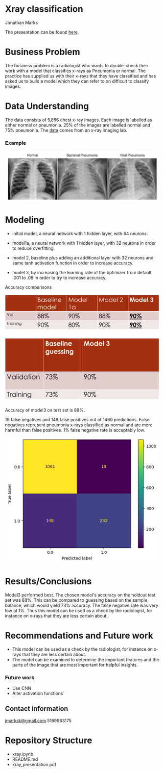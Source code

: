   # Xray classification
Jonathan Marks

The presentation can be found [here]('./Xray_presentation.pdf').

# Business Problem

The business problem is a radiologist who wants to double-check their work with a model that classifies x-rays as Pneumonia or normal.  The practice has supplied us with their x-rays that they have classified and has asked us to build a model which they can refer to on difficult to classify images. 

# Data Understanding

The data consists of 5,856 chest x-ray images. Each image is labelled as either normal or pneumonia.  25% of the images are labelled normal and 75% pneumonia.  The [data]('./data/archive/chest_xray/') comes from an x-ray imaging lab.  

### Example 

![scan](./Images/scan.png)


# Modeling

- initial model, a neural network with 1 hidden layer, with 64 neurons.

- model1a, a neural network with 1 hidden layer, with 32 neurons in order to reduce overfitting.

- model 2, baseline plus adding an additional layer with 32 neurons and same tanh activation function in order to increase accuracy.  

- model 3, by increasing the learning rate of the optimizer from default .001 to .05 in order to try to increase accuracy.  


Accuracy comparisons 

![acctable](./Images/acctable.png)

![acctablex](./Images/acctablex.png)

Accuracy of model3 on test set is 88%.

19 false negatives and 148 false positives out of 1460 predictions. False negatives represent pneumonia x-rays classified as normal and are more harmful than false positives. 1% false negative rate is acceptably low.  

![corrmatrx](./Images/cnfm.png)

# Results/Conclusions

Model3 performed best.  The chosen model's accuracy on the holdout test set was 88%.  This can be compared to guessing based on the sample balance, which would yield 73% accuracy.  The false negative rate was very low at 1%. Thus this model can be used as a check by the radiologist, for instance on x-rays that they are less certain about.    

# Recommendations and Future work

- This model can be used as a check by the radiologist, for instance on x-rays that they are less certain about.
- The model can be examined to determine the important features and the parts of the image that are most important for helpful insights.

### Future work

- Use CNN
- Alter activation functions`

## Contact information

jmarksk@gmail.com
5169963175

# Repository Structure
- xray.ipynb
- README.md
- xray_presentation.pdf
